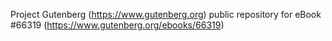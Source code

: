 Project Gutenberg (https://www.gutenberg.org) public repository for
eBook #66319 (https://www.gutenberg.org/ebooks/66319)

